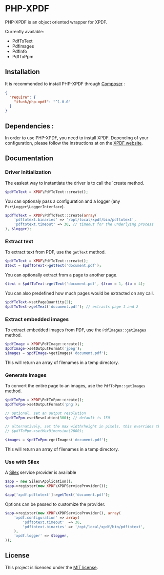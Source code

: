 # PHP-XPDF

PHP-XPDF is an object oriented wrapper for XPDF.

Currently available:

- PdfToText
- PdfImages
- PdfInfo
- PdfToPpm

## Installation

It is recommended to install PHP-XPDF through [Composer](http://getcomposer.org) :

```json
{
  "require": {
    "ifunk/php-xpdf": "^1.0.0"
  }
}
```

## Dependencies :

In order to use PHP-XPDF, you need to install XPDF. Depending of your
configuration, please follow the instructions at on the
[XPDF website](http://www.foolabs.com/xpdf/download.html).

## Documentation

### Driver Initialization

The easiest way to instantiate the driver is to call the `create method.

```php
$pdfToText = XPDF\PdfToText::create();
```

You can optionaly pass a configuration and a logger (any
`Psr\Logger\LoggerInterface`).

```php
$pdfToText = XPDF\PdfToText::create(array(
    'pdftotext.binaries' => '/opt/local/xpdf/bin/pdftotext',
    'pdftotext.timeout' => 30, // timeout for the underlying process
), $logger);
```

### Extract text

To extract text from PDF, use the `getText` method.

```php
$pdfToText = XPDF\PdfToText::create();
$text = $pdfToText->getText('document.pdf');
```

You can optionally extract from a page to another page.

```php
$text = $pdfToText->getText('document.pdf', $from = 1, $to = 4);
```

You can also predefined how much pages would be extracted on any call.

```php
$pdfToText->setPageQuantity(2);
$pdfToText->getText('document.pdf'); // extracts page 1 and 2
```

### Extract embedded images

To extract embedded images from PDF, use the `PdfImages::getImages` method.

```php
$pdfImage = XPDF\PdfImage::create();
$pdfImage->setOutputFormat('jpeg');
$images = $pdfImage->getImages('document.pdf');
```

This will return an array of filenames in a temp directory.

### Generate images

To convert the entire page to an images, use the `PdfToPpm::getImages` method.

```php
$pdfToPpm = XPDF\PdfToPpm::create();
$pdfToPpm->setOutputFormat('png');

// optional, set an output resolution
$pdfToPpm->setResolution(300); // default is 150

// alternatively, set the max width/height in pixels. this overrides the resolution setting.
// $pdfToPpm->setMaxDimension(2000);

$images = $pdfToPpm->getImages('document.pdf');
```

This will return an array of filenames in a temp directory.

### Use with Silex

A [Silex](http://silex.sensiolabs.org) service provider is available

```php
$app = new Silex\Application();
$app->register(new XPDF\XPDFServiceProvider());

$app['xpdf.pdftotext']->getText('document.pdf');
```

Options can be passed to customize the provider.

```php
$app->register(new XPDF\XPDFServiceProvider(), array(
    'xpdf.configuration' => array(
        'pdftotext.timeout'  => 30,
        'pdftotext.binaries' => '/opt/local/xpdf/bin/pdftotext',
    ),
    'xpdf.logger' => $logger,
));
```

## License

This project is licensed under the [MIT license](http://opensource.org/licenses/MIT).
